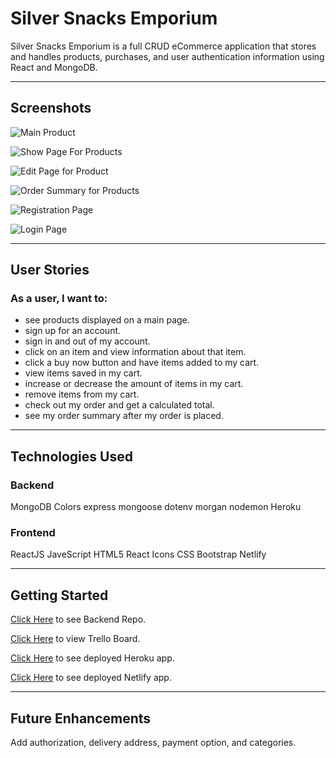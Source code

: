 # Silver Snacks Emporium

Silver Snacks Emporium is a full CRUD eCommerce application that stores and handles products, purchases, and user authentication information using React and MongoDB.

---

## Screenshots

![Main Product](https://imgur.com/cGCB9cp.png)

![Show Page For Products](https://imgur.com/LWctZYu.png)

![Edit Page for Product](https://imgur.com/IzHrIWR.png)

![Order Summary for Products](https://imgur.com/fqywXMz.png)

![Registration Page](https://imgur.com/fMOTerA.png)

![Login Page](https://imgur.com/hqyGIUN.png)

---

## User Stories

### As a user, I want to:
* see products displayed on a main page.
* sign up for an account.
* sign in and out of my account. 
* click on an item and view information about that item.
* click a buy now button and have items added to my cart. 
* view items saved in my cart.
* increase or decrease the amount of items in my cart.
* remove items from my cart.
* check out my order and get a calculated total. 
* see my order summary after my order is placed.

---

## Technologies Used

### Backend

MongoDB
Colors
express
mongoose
dotenv
morgan
nodemon
Heroku

### Frontend

ReactJS
JaveScript
HTML5
React Icons
CSS
Bootstrap
Netlify

---


## Getting Started

[Click Here](https://github.com/Vanillajaviscript/project-3--backend) to see Backend Repo.

[Click Here](https://trello.com/b/4UDGr6bi/project-3) to view Trello Board.

[Click Here](https://silver-snacks-emporium.herokuapp.com/products) to see deployed Heroku app.

[Click Here](https://magical-valkyrie-0976d2.netlify.app/) to see deployed Netlify app.

---

## Future Enhancements

Add authorization, delivery address, payment option, and categories.